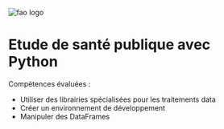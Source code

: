 ![fao logo]([http://www.fao.org/home/fr](https://www.fao.org/images/corporatelibraries/fao-logo/fao-logo-fr.svg?sfvrsn=f64522b4_33))
# Etude de santé publique avec Python
Compétences évaluées :
* Utiliser des librairies spécialisées pour les traitements data
* Créer un environnement de développement
* Manipuler des DataFrames
